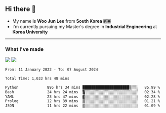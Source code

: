 ## Hi there 👋

- My name is **Woo Jun Lee** from **South Korea 🇰🇷**
- I'm currently pursuing my Master's degree in **Industrial Engineering** at **Korea University**

---

### What I've made

<a href="https://share.streamlit.io/tomtom1103/kuiai_hackathon_2022/main/JL_app.py"><img src="https://img.shields.io/badge/Journey Lee-161B22?style=for-the-badge&logo=streamlit&logoColor=FF4B4B"/></a> <a href="https://jeon-100.github.io/Dangzang/"><img src="https://img.shields.io/badge/당신을 위한 장학금, 당장!-161B22?style=for-the-badge&logo=react&logoColor=#61DAFB"/></a>

<!--START_SECTION:waka-->

```txt
From: 11 January 2022 - To: 07 August 2024

Total Time: 1,033 hrs 48 mins

Python             895 hrs 34 mins █████████████████████▒░░░   85.99 %
Bash               24 hrs 24 mins  ▓░░░░░░░░░░░░░░░░░░░░░░░░   02.34 %
YAML               23 hrs 47 mins  ▓░░░░░░░░░░░░░░░░░░░░░░░░   02.28 %
Prolog             12 hrs 39 mins  ▒░░░░░░░░░░░░░░░░░░░░░░░░   01.21 %
JSON               11 hrs 22 mins  ▒░░░░░░░░░░░░░░░░░░░░░░░░   01.09 %
```

<!--END_SECTION:waka-->

